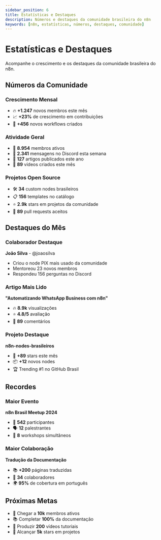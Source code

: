```yaml
---
sidebar_position: 6
title: Estatísticas e Destaques
description: Números e destaques da comunidade brasileira do n8n
keywords: [n8n, estatísticas, números, destaques, comunidade]
---
```


# Estatísticas e Destaques

Acompanhe o crescimento e os destaques da comunidade brasileira do n8n.

## Números da Comunidade

### **Crescimento Mensal**
- 🔥 **+1.247** novos membros este mês
- 📈 **+23%** de crescimento em contribuições
- 🎯 **+456** novos workflows criados

### **Atividade Geral**
- 👥 **8.954** membros ativos
- 💬 **2.341** mensagens no Discord esta semana
- 📝 **127** artigos publicados este ano
- 🎥 **89** vídeos criados este mês

### **Projetos Open Source**
- 🛠️ **34** custom nodes brasileiros
- 📋 **156** templates no catálogo
- ⭐ **2.9k** stars em projetos da comunidade
- 🔧 **89** pull requests aceitos

## Destaques do Mês

### **Colaborador Destaque**
**João Silva** - @joaosilva
- Criou o node PIX mais usado da comunidade
- Mentoreou 23 novos membros
- Respondeu 156 perguntas no Discord

### **Artigo Mais Lido**
**"Automatizando WhatsApp Business com n8n"**
- 🔥 **8.9k** visualizações
- ⭐ **4.8/5** avaliação
- 💬 **89** comentários

### **Projeto Destaque**
**n8n-nodes-brasileiros**
- 🌟 **+89** stars este mês
- 📦 **+12** novos nodes
- 🏆 Trending #1 no GitHub Brasil

## Recordes

### **Maior Evento**
**n8n Brasil Meetup 2024**
- 🎪 **542** participantes
- 🗣️ **12** palestrantes
- 🎯 **8** workshops simultâneos

### **Maior Colaboração**
**Tradução da Documentação**
- 📚 **+200** páginas traduzidas
- 👥 **34** colaboradores
- 🌍 **95%** de cobertura em português

## Próximas Metas

- 🎯 Chegar a **10k** membros ativos
- 📚 Completar **100%** da documentação
- 🎥 Produzir **200** vídeos tutoriais
- 🌟 Alcançar **5k** stars em projetos 